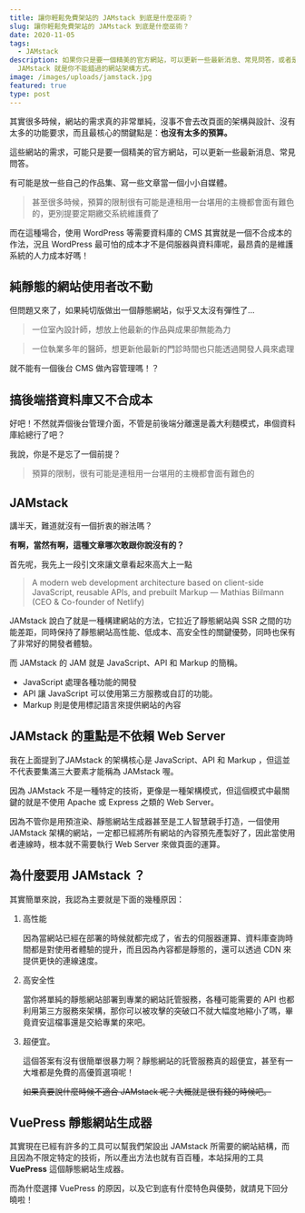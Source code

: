 ```yaml
---
title: 讓你輕鬆免費架站的 JAMstack 到底是什麼巫術？
slug: 讓你輕鬆免費架站的 JAMstack 到底是什麼巫術？
date: 2020-11-05
tags:
  - JAMstack
description: 如果你只是要一個精美的官方網站，可以更新一些最新消息、常見問答，或者是放一些自己的作品集、寫一些文章當一個小小自媒體，我想
  JAMstack 就是你不能錯過的網站架構方式。
image: /images/uploads/jamstack.jpg
featured: true
type: post
---
```

其實很多時候，網站的需求真的非常單純，沒事不會去改頁面的架構與設計、沒有太多的功能要求，而且最核心的關鍵點是：**也沒有太多的預算。**

這些網站的需求，可能只是要一個精美的官方網站，可以更新一些最新消息、常見問答。

有可能是放一些自己的作品集、寫一些文章當一個小小自媒體。

> 甚至很多時候，預算的限制很有可能是連租用一台堪用的主機都會面有難色的，更別提要定期繳交系統維護費了

而在這種場合，使用 WordPress 等需要資料庫的 CMS 其實就是一個不合成本的作法，況且 WordPress 最可怕的成本才不是伺服器與資料庫呢，最昂貴的是維護系統的人力成本好嗎！

## 純靜態的網站使用者改不動

但問題又來了，如果純切版做出一個靜態網站，似乎又太沒有彈性了...

> 一位室內設計師，想放上他最新的作品與成果卻無能為力

> 一位執業多年的醫師，想更新他最新的門診時間也只能透過開發人員來處理

就不能有一個後台 CMS 做內容管理嗎！？


## 搞後端搭資料庫又不合成本

好吧！不然就弄個後台管理介面，不管是前後端分離還是義大利麵模式，串個資料庫給總行了吧？

我說，你是不是忘了一個前提？

> 預算的限制，很有可能是連租用一台堪用的主機都會面有難色的


## JAMstack

講半天，難道就沒有一個折衷的辦法嗎？

**有啊，當然有啊，這種文章哪次敢跟你說沒有的？**

首先呢，我先上一段引文來讓文章看起來高大上一點

> A modern web development architecture based on client-side JavaScript, reusable APIs, and prebuilt Markup
— Mathias Biilmann (CEO & Co-founder of Netlify)

JAMstack 說白了就是一種構建網站的方法，它拉近了靜態網站與 SSR 之間的功能差距，同時保持了靜態網站高性能、低成本、高安全性的關鍵優勢，同時也保有了非常好的開發者體驗。

而 JAMstack 的 JAM 就是 JavaScript、API 和 Markup 的簡稱。

- JavaScript 處理各種功能的開發
- API 讓 JavaScript 可以使用第三方服務或自訂的功能。
- Markup 則是使用標記語言來提供網站的內容


## JAMstack 的重點是不依賴 Web Server

我在上面提到了JAMstack 的架構核心是 JavaScript、API 和 Markup ，但這並不代表要集滿三大要素才能稱為 JAMstack 喔。

因為 JAMstack 不是一種特定的技術，更像是一種架構模式，但這個模式中最關鍵的就是不使用 Apache 或 Express 之類的 Web Server。

因為不管你是用預渲染、靜態網站生成器甚至是工人智慧親手打造，一個使用 JAMstack 架構的網站，一定都已經將所有網站的內容預先產製好了，因此當使用者連線時，根本就不需要執行 Web Server 來做頁面的運算。


## 為什麼要用 JAMstack ？

其實簡單來說，我認為主要就是下面的幾種原因：

1. 高性能

    因為當網站已經在部署的時候就都完成了，省去的伺服器運算、資料庫查詢時間都是對使用者體驗的提升，而且因為內容都是靜態的，還可以透過 CDN 來提供更快的連線速度。

2. 高安全性

    當你將單純的靜態網站部署到專業的網站託管服務，各種可能需要的 API 也都利用第三方服務來架構，那你可以被攻擊的突破口不就大幅度地縮小了嗎，畢竟資安這檔事還是交給專業的來吧。

3. 超便宜。

    這個答案有沒有很簡單很暴力啊？靜態網站的託管服務真的超便宜，甚至有一大堆都是免費的高優質選項呢！

    ~~如果真要說什麼時候不適合 JAMstack 呢？大概就是很有錢的時候吧。~~


## VuePress 靜態網站生成器

其實現在已經有許多的工具可以幫我們架設出 JAMstack 所需要的網站結構，而且因為不限定特定的技術，所以產出方法也就有百百種，本站採用的工具 **VuePress** 這個靜態網站生成器。

而為什麼選擇 VuePress 的原因，以及它到底有什麼特色與優勢，就請見下回分曉啦！